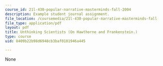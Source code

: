 ```yaml
---
course_id: 21l-430-popular-narrative-masterminds-fall-2004
description: Example student journal assignment.
file_location: /coursemedia/21l-430-popular-narrative-masterminds-fall-2004/8409b22b98d6948cb3baf0101946a445_MIT21L_430F04_unthink.pdf
file_type: application/pdf
layout: pdf
title: Unthinking Scientists (On Hawthorne and Frankenstein.)
type: course
uid: 8409b22b98d6948cb3baf0101946a445

---
```

None